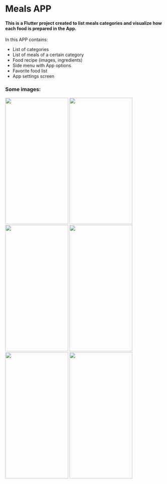 # Meals APP

#### This is a Flutter project created to list meals categories and visualize how each food is prepared in the App.

In this APP contains:
- List of categories
- List of meals of a certain category
- Food recipe (images, ingredients)
- Side menu with App options
- Favorite food list
- App settings screen

### Some images:
<img src="https://user-images.githubusercontent.com/23016117/130883582-5344cff9-b539-4f19-9e9e-c317a82683fe.png" width="200" height="400"/>
<img src="https://user-images.githubusercontent.com/23016117/130883578-d33c546a-5cac-4af5-b3a9-caf266ea2667.png" width="200" height="400"/>
<img src="https://user-images.githubusercontent.com/23016117/130883822-9349dd70-1e65-49f0-89c2-4e1ed15173e1.png" width="200" height="400"/>
<img src="https://user-images.githubusercontent.com/23016117/130883574-8179e9ad-2204-472c-89aa-9278d9c626f2.png" width="200" height="400"/>
<img src="https://user-images.githubusercontent.com/23016117/130883785-22176062-6061-4e62-9450-f13457ae6ffc.png" width="200" height="400"/>
<img src="https://user-images.githubusercontent.com/23016117/130883567-1cac1c30-e100-4dca-bc2f-ba58d23e502f.png" width="200" height="400"/>


